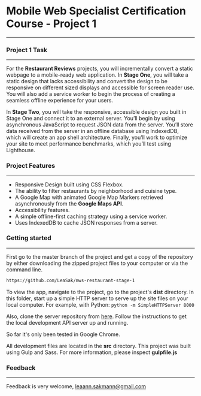 # Mobile Web Specialist Certification Course - Project 1
---

### Project 1 Task
------
For the **Restaurant Reviews** projects, you will incrementally convert a static webpage to a mobile-ready web application. In **Stage One**, you will take a static design that lacks accessibility and convert the design to be responsive on different sized displays and accessible for screen reader use. You will also add a service worker to begin the process of creating a seamless offline experience for your users. 

In **Stage Two**, you will take the responsive, accessible design you built in Stage One and connect it to an external server. You’ll begin by using asynchronous JavaScript to request JSON data from the server. You’ll store data received from the server in an offline database using IndexedDB, which will create an app shell architecture. Finally, you’ll work to optimize your site to meet performance benchmarks, which you’ll test using Lighthouse.

### Project Features
------
* Responsive Design built using CSS Flexbox.
* The ability to filter restaurants by neighborhood and cuisine type.
* A Google Map with animated Google Map Markers retrieved asynchronously from the **Google Maps API**.
* Accessibility features.
* A simple offline-first caching strategy using a service worker.
* Uses IndexedDB to cache JSON responses from a server.

### Getting started
------

First go to the master branch of the project and get a copy of the repository by either downloading the zipped project files to your computer or via the command line.

```sh
https://github.com/LeaSak/mws-restaurant-stage-1
```

To view the app, navigate to the project, go to the project's **dist** directory. In this folder, start up a simple HTTP server to serve up the site files on your local computer. For example, with Python: `python -m SimpleHTTPServer 8000`

Also, clone the server repository from [here](https://github.com/udacity/mws-restaurant-stage-2). Follow the instructions to get the local development API server up and running.

So far it's only been tested in Google Chrome.

All development files are located in the **src** directory. This project was built using Gulp and Sass. For more information, please inspect **gulpfile.js**

### Feedback
------
Feedback is very welcome, leaann.sakmann@gmail.com


